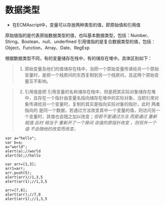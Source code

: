 # 数据类型

- 在ECMAscript中，变量可以存放两种类型的值，即原始值和引用值

原始值指的是代表原始数据类型的值，也叫基本数据类型，包括：Number、Stirng、Boolean、null、underfined
引用值指的是复合数据类型的值，包括：Object、Function、Array、Date、RegExp

根据数据类型不同，有的变量储存在栈中，有的储存在堆中。具体区别如下：

> 1. 原始变量及他们的值储存在栈中，当把一个原始变量传递给另一个原始变量时，是把一个栈房间的东西复制到另一个栈房间，且这两个原始变量互不影响。

> 2. 引用值是把  引用变量的名称储存在栈中，但是把其实际对象储存在堆中，且存在一个指针由变量名指向储存在堆中的实际对象，当把引用对象传递给另一个变量时，复制的其实是指向实际对象的指针，此时 两者指向的 是同一个数据，若通过方法改变其中一个变量的值，则访问另一个变量时，其值也会随之加以改变；*但若不是通过方法 而是通过 重新赋值  此时 相当于 重新开了一个房间  该值的原指针改变  ，则另外一个 值 不会随他的改变而改变。*

```
var a="hello";
var b=a;
a="world";
alert(a);//world
alert(b);//hello

var arr=[1,3];
arr1=arr;
arr.push(5);
alert(arr)//1,3,5
alert(arr1);//1,3,5

arr=[7,8];
alert(arr);//7,8
alert(arr1);//1,3,5
```